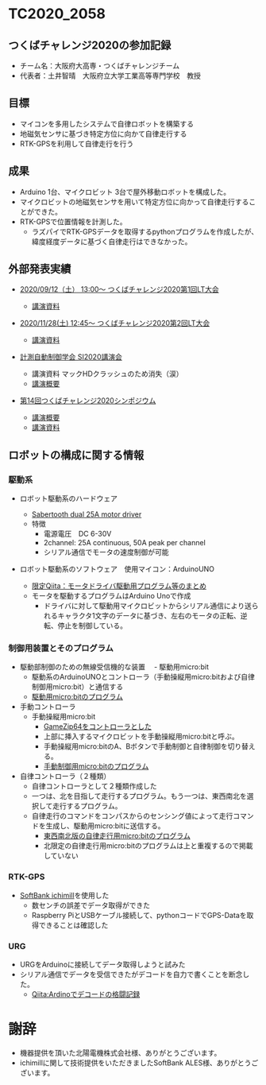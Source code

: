 # TC2020_2058

## つくばチャレンジ2020の参加記録

- チーム名：大阪府大高専・つくばチャレンジチーム
- 代表者：土井智晴　大阪府立大学工業高等専門学校　教授

## 目標

- マイコンを多用したシステムで自律ロボットを構築する
- 地磁気センサに基づき特定方位に向かて自律走行する
- RTK-GPSを利用して自律走行を行う

## 成果

- Arduino 1台、マイクロビット 3台で屋外移動ロボットを構成した。
- マイクロビットの地磁気センサを用いて特定方位に向かって自律走行することができた。
- RTK-GPSで位置情報を計測した。
  - ラズパイでRTK-GPSデータを取得するpythonプログラムを作成したが、緯度経度データに基づく自律走行はできなかった。

## 外部発表実績

- [2020/09/12（土） 13:00〜 つくばチャレンジ2020第1回LT大会](https://tsukubachallenge.connpass.com/event/187976/)
   - [講演資料](https://speakerdeck.com/tmdoi/fu-da-gao-zhuan-timuzi-ji-shao-jie-tukubatiyarenzi2020di-1hui-ltda-hui)
- [2020/11/28(土) 12:45〜 つくばチャレンジ2020第2回LT大会](https://tsukubachallenge.connpass.com/event/195912/)
   - [講演資料](https://speakerdeck.com/tmdoi/fu-da-gao-zhuan-timufalsexian-zhuang-tukubatiyarenzi2020di-2hui-ltda-hui)
- [計測自動制御学会 SI2020講演会 ](https://www.sice-si.org/conf/si2020/)
  - 講演資料 マックHDクラッシュのため消失（涙）
  - [講演概要](https://github.com/tmdoi/TC2020_2058/blob/main/papers/SI2020.pdf)

- [第14回つくばチャレンジ2020シンポジウム](https://tsukubachallenge.connpass.com/event/200361/)
  - [講演概要](https://github.com/tmdoi/TC2020_2058/blob/main/papers/TS2020.pdf)
  - [講演資料](https://speakerdeck.com/tmdoi/slide-for-conference-tsukuba-challenge-2020)

## ロボットの構成に関する情報

### 駆動系
- ロボット駆動系のハードウェア
  - [Sabertooth dual 25A motor driver](https://www.dimensionengineering.com/products/sabertooth2x25)
  - 特徴
    - 電源電圧　DC 6-30V
    - 2channel: 25A continuous, 50A peak per channel
    - シリアル通信でモータの速度制御が可能

- ロボット駆動系のソフトウェア　使用マイコン：ArduinoUNO
  - [限定Qiita：モータドライバ駆動用プログラム等のまとめ](https://qiita.com/tmdoi/private/fd4f11deb5544f232aad)
  - モータを駆動するプログラムはArduino Unoで作成
    - ドライバに対して駆動用マイクロビットからシリアル通信により送られるキャラクタ1文字のデータに基づき、左右のモータの正転、逆転、停止を制御している。

### 制御用装置とそのプログラム
- 駆動部制御のための無線受信機的な装置
　- 駆動用micro:bit
    - 駆動系のArduinoUNOとコントローラ（手動操縦用micro:bitおよび自律制御用micro:bit）と通信する
    - [駆動用micro:bitのプログラム](https://makecode.microbit.org/50438-16375-80770-39312)
- 手動コントローラ
  - 手動操縦用micro:bit
    - [GameZip64をコントローラとした](https://kitronik.co.uk/products/5626-game-zip-64-for-the-bbc-microbit)
    - 上部に挿入するマイクロビットを手動操縦用micro:bitと呼ぶ。
    - 手動操縦用micro:bitのA、Bボタンで手動制御と自律制御を切り替える。
    - [手動制御用micro:bitのプログラム](https://makecode.microbit.org/_FPLCkw83P6mj)
- 自律コントローラ（２種類）
  - 自律コントローラとして２種類作成した
  - 一つは、北を目指して走行するプログラム。もう一つは、東西南北を選択して走行するプログラム。
  - 自律走行のコマンドをコンパスからのセンシング値によって走行コマンドを生成し、駆動用micro:bitに送信する。
    - [東西南北版の自律走行用micro:bitのプログラム](https://makecode.microbit.org/_UipfcibLgTzs)
    - 北限定の自律走行用micro:bitのプログラムは上と重複するので掲載していない

### RTK-GPS
 - [SoftBank ichimill](https://www.softbank.jp/biz/iot/service/ichimill/)を使用した
   - 数センチの誤差でデータ取得ができた
   - Raspberry PiとUSBケーブル接続して、pythonコードでGPS-Dataを取得できることは確認した

### URG
 - URGをArduinoに接続してデータ取得しようと試みた
 - シリアル通信でデータを受信できたがデコードを自力で書くことを断念した。
    - [Qiita:Ardinoでデコードの格闘記録](https://qiita.com/tmdoi/items/92dc81577ec2cba148e6)     

# 謝辞
- 機器提供を頂いた北陽電機株式会社様、ありがとうございます。
- ichimillに関して技術提供をいただきましたSoftBank ALES様、ありがとうございます。
